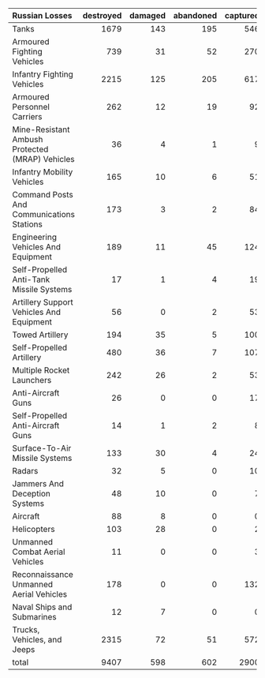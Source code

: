 | Russian Losses                                   |   destroyed |   damaged |   abandoned |   captured |   total |
|:-------------------------------------------------|------------:|----------:|------------:|-----------:|--------:|
| Tanks                                            |        1679 |       143 |         195 |        546 |    2563 |
| Armoured Fighting Vehicles                       |         739 |        31 |          52 |        270 |    1092 |
| Infantry Fighting Vehicles                       |        2215 |       125 |         205 |        617 |    3162 |
| Armoured Personnel Carriers                      |         262 |        12 |          19 |         92 |     385 |
| Mine-Resistant Ambush Protected  (MRAP) Vehicles |          36 |         4 |           1 |          9 |      50 |
| Infantry Mobility Vehicles                       |         165 |        10 |           6 |         51 |     232 |
| Command Posts And Communications Stations        |         173 |         3 |           2 |         84 |     262 |
| Engineering Vehicles And Equipment               |         189 |        11 |          45 |        124 |     369 |
| Self-Propelled Anti-Tank Missile Systems         |          17 |         1 |           4 |         19 |      41 |
| Artillery Support Vehicles And Equipment         |          56 |         0 |           2 |         53 |     111 |
| Towed Artillery                                  |         194 |        35 |           5 |        100 |     334 |
| Self-Propelled Artillery                         |         480 |        36 |           7 |        107 |     630 |
| Multiple Rocket Launchers                        |         242 |        26 |           2 |         53 |     323 |
| Anti-Aircraft Guns                               |          26 |         0 |           0 |         17 |      43 |
| Self-Propelled Anti-Aircraft Guns                |          14 |         1 |           2 |          8 |      25 |
| Surface-To-Air Missile Systems                   |         133 |        30 |           4 |         24 |     191 |
| Radars                                           |          32 |         5 |           0 |         10 |      47 |
| Jammers And Deception Systems                    |          48 |        10 |           0 |          7 |      65 |
| Aircraft                                         |          88 |         8 |           0 |          0 |      96 |
| Helicopters                                      |         103 |        28 |           0 |          2 |     133 |
| Unmanned Combat Aerial Vehicles                  |          11 |         0 |           0 |          3 |      14 |
| Reconnaissance Unmanned Aerial Vehicles          |         178 |         0 |           0 |        132 |     310 |
| Naval Ships and Submarines                       |          12 |         7 |           0 |          0 |      19 |
| Trucks, Vehicles, and Jeeps                      |        2315 |        72 |          51 |        572 |    3010 |
| total                                            |        9407 |       598 |         602 |       2900 |   13507 |